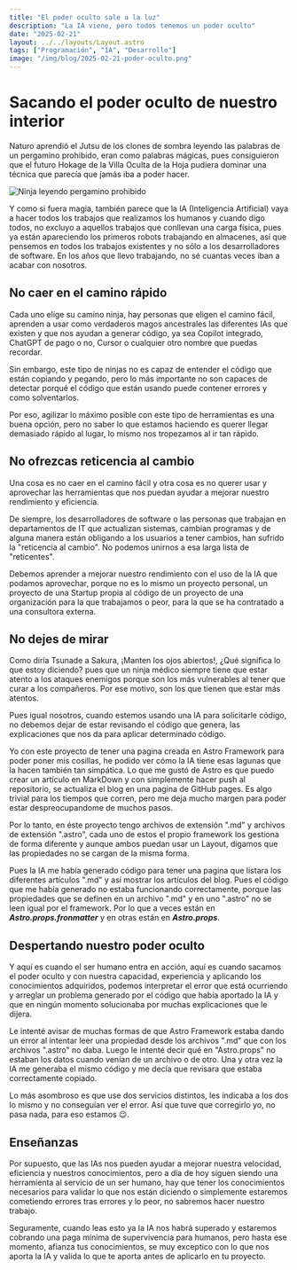 ```yaml
---
title: "El poder oculto sale a la luz"
description: "La IA viene, pero todos tenemos un poder oculto"
date: "2025-02-21"
layout: ../../layouts/Layout.astro
tags: ["Programación", "IA", "Desarrollo"]
image: "/img/blog/2025-02-21-poder-oculto.png"
---
```


# Sacando el poder oculto de nuestro interior

Naturo aprendió el Jutsu de los clones de sombra leyendo las palabras de un pergamino prohibido, eran como palabras mágicas, pues consiguieron que el futuro Hokage de la Villa Oculta de la Hoja pudiera dominar una técnica que parecía que jamás iba a poder hacer.

<img src="/img/blog/2025-02-22-ninja-leyendo-pergamino-prohibido.png" alt="Ninja leyendo pergamino prohibido" class="responsive-img">

Y como si fuera magia, también parece que la IA (Inteligencia Artificial) vaya a hacer todos los trabajos que realizamos los humanos y cuando digo todos, no excluyo a aquellos trabajos que conllevan una carga física, pues ya están apareciendo los primeros robots trabajando en almacenes, así que pensemos en todos los trabajos existentes y no sólo a los desarrolladores de software. En los años que llevo trabajando, no sé cuantas veces iban a acabar con nosotros.


## No caer en el camino rápido

Cada uno elige su camino ninja, hay personas que eligen el camino fácil, aprenden a usar como verdaderos magos ancestrales las diferentes IAs que existen y que nos ayudan a generar código, ya sea Copilot integrado, ChatGPT de pago o no, Cursor o cualquier otro nombre que puedas recordar.

Sin embargo, este tipo de ninjas no es capaz de entender el código que están copiando y pegando, pero lo más importante no son capaces de detectar porqué el código que están usando puede contener errores y como solventarlos.

Por eso, agilizar lo máximo posible con este tipo de herramientas es una buena opción, pero no saber lo que estamos haciendo es querer llegar demasiado rápido al lugar, lo mismo nos tropezamos al ir tan rápido.

## No ofrezcas reticencia al cambio

Una cosa es no caer en el camino fácil y otra cosa es no querer usar y aprovechar las herramientas que nos puedan ayudar a mejorar nuestro rendimiento y eficiencia.

De siempre, los desarrolladores de software o las personas que trabajan en departamentos de IT que actualizan sistemas, cambian programas y de alguna manera están obligando a los usuarios a tener cambios, han sufrido la "reticencia al cambio". No podemos unirnos a esa larga lista de "reticentes".

Debemos aprender a mejorar nuestro rendimiento con el uso de la IA que podamos aprovechar, porque no es lo mismo un proyecto personal, un proyecto de una Startup propia al código de un proyecto de una organización para la que trabajamos o peor, para la que se ha contratado a una consultora externa.

## No dejes de mirar

Como diría Tsunade a Sakura, ¡Manten los ojos abiertos!, ¿Qué significa lo que estoy diciendo? pues que un ninja médico siempre tiene que estar atento a los ataques enemigos porque son los más vulnerables al tener que curar a los compañeros. Por ese motivo, son los que tienen que estar más atentos.

Pues igual nosotros, cuando estemos usando una IA para solicitarle código, no debemos dejar de estar revisando el código que genera, las explicaciones que nos da para aplicar determinado código.

Yo con este proyecto de tener una pagina creada en Astro Framework para poder poner mis cosillas, he podido ver cómo la IA tiene esas lagunas que la hacen también tan simpática. Lo que me gustó de Astro es que puedo crear un artículo en MarkDown y con simplemente hacer push al repositorio, se actualiza el blog en una pagina de GitHub pages. Es algo trivial para los tiempos que corren, pero me deja mucho margen para poder estar despreocupandome de muchos pasos.

Por lo tanto, en éste proyecto tengo archivos de extensión ".md" y archivos de extensión ".astro", cada uno de estos el propio framework los gestiona de forma diferente y aunque ambos puedan usar un Layout, digamos que las propiedades no se cargan de la misma forma.

Pues la IA me había generado código para tener una pagina que listara los diferentes artículos ".md" y así mostrar los artículos del blog. Pues el código que me había generado no estaba funcionando correctamente, porque las propiedades que se definen en un archivo ".md" y en uno ".astro" no se leen igual por el framework. Por lo que a veces están en ***Astro.props.fronmatter*** y en otras están en ***Astro.props***.

## Despertando nuestro poder oculto

Y aquí es cuando el ser humano entra en acción, aquí es cuando sacamos el poder oculto y con nuestra capacidad, experiencia y aplicando los conocimientos adquiridos, podemos interpretar el error que está ocurriendo y arreglar un problema generado por el código que había aportado la IA y que en ningún momento solucionaba por muchas explicaciones que le dijera.

Le intenté avisar de muchas formas de que Astro Framework estaba dando un error al intentar leer una propiedad desde los archivos ".md" que con los archivos ".astro" no daba. Luego le intenté decir qué en "Astro.props" no estaban los datos cuando venían de un archivo o de otro. Una y otra vez la IA me generaba el mismo código y me decía que revisara que estaba correctamente copiado.

Lo más asombroso es que use dos servicios distintos, les indicaba a los dos lo mismo y no conseguían ver el error. Así que tuve que corregirlo yo, no pasa nada, para eso estamos 😉.

## Enseñanzas

Por supuesto, que las IAs nos pueden ayudar a mejorar nuestra velocidad, eficiencia y nuestros conocimientos, pero a día de hoy siguen siendo una herramienta al servicio de un ser humano, hay que tener los conocimientos necesarios para validar lo que nos están diciendo o simplemente estaremos cometiendo errores tras errores y lo peor, no sabremos hacer nuestro trabajo.

Seguramente, cuando leas esto ya la IA nos habrá superado y estaremos cobrando una paga mínima de supervivencia para humanos, pero hasta ese momento, afianza tus conocimientos, se muy exceptico con lo que nos aporta la IA y valida lo que te aporta antes de aplicarlo en tu proyecto.